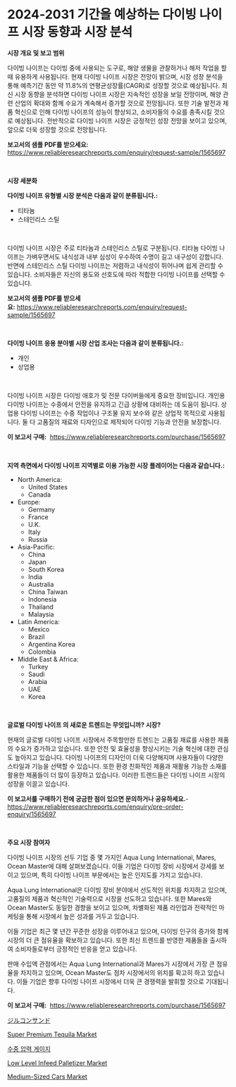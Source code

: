 <p><h1>2024-2031 기간을 예상하는 다이빙 나이프 시장 동향과 시장 분석</h1></p><p><strong>시장 개요 및 보고 범위</strong></p>
<p><p>다이빙 나이프는 다이빙 중에 사용되는 도구로, 해양 생물을 관찰하거나 해저 작업을 할 때 유용하게 사용됩니다. 현재 다이빙 나이프 시장은 전망이 밝으며, 시장 성장 분석을 통해 예측기간 동안 약 11.8%의 연평균성장률(CAGR)로 성장할 것으로 예상됩니다. 최신 시장 동향을 분석하면 다이빙 나이프 시장은 지속적인 성장을 보일 전망이며, 해양 관련 산업의 확대와 함께 수요가 계속해서 증가할 것으로 전망됩니다. 또한 기술 발전과 제품 혁신으로 인해 다이빙 나이프의 성능이 향상되고, 소비자들의 수요를 충족시킬 것으로 예상됩니다. 전반적으로 다이빙 나이프 시장은 긍정적인 성장 전망을 보이고 있으며, 앞으로 더욱 성장할 것으로 전망됩니다.</p></p>
<p><strong>보고서의 샘플 PDF를 받으세요:</strong> <a href="https://www.reliableresearchreports.com/enquiry/request-sample/1565697">https://www.reliableresearchreports.com/enquiry/request-sample/1565697</a></p>
<p>&nbsp;</p>
<p><strong>시장 세분화</strong></p>
<p><strong>다이빙 나이프 유형별 시장 분석은 다음과 같이 분류됩니다.:</strong></p>
<p><ul><li>티타늄</li><li>스테인리스 스틸</li></ul></p>
<p>&nbsp;</p>
<p><p>다이빙 나이프 시장은 주로 티타늄과 스테인리스 스틸로 구분됩니다. 티타늄 다이빙 나이프는 가벼우면서도 내식성과 내부 심성이 우수하여 수명이 길고 내구성이 강합니다. 반면에 스테인리스 스틸 다이빙 나이프는 저렴하고 내식성이 뛰어나며 쉽게 관리할 수 있습니다. 소비자들은 자신의 용도와 선호도에 따라 적합한 다이빙 나이프를 선택할 수 있습니다.</p></p>
<p><strong>보고서의 샘플 PDF를 받으세요:</strong>&nbsp;<a href="https://www.reliableresearchreports.com/enquiry/request-sample/1565697">https://www.reliableresearchreports.com/enquiry/request-sample/1565697</a></p>
<p>&nbsp;</p>
<p><strong> 다이빙 나이프 응용 분야별 시장 산업 조사는 다음과 같이 분류됩니다.:</strong></p>
<p><ul><li>개인</li><li>상업용</li></ul></p>
<p>&nbsp;</p>
<p><p>다이빙 나이프 시장은 다이빙 애호가 및 전문 다이버들에게 중요한 장비입니다. 개인용 다이빙 나이프는 수중에서 안전을 유지하고 긴급 상황에 대비하는 데 도움이 됩니다. 상업용 다이빙 나이프는 수중 작업이나 구조물 유지 보수와 같은 상업적 목적으로 사용됩니다. 둘 다 고품질의 재료와 디자인으로 제작되어 다이빙 기능과 안전을 보장합니다.</p></p>
<p><strong>이 보고서 구매:</strong>&nbsp; <a href="https://www.reliableresearchreports.com/purchase/1565697">https://www.reliableresearchreports.com/purchase/1565697</a></p>
<p>&nbsp;</p>
<p><strong>지역 측면에서 다이빙 나이프 지역별로 이용 가능한 시장 플레이어는 다음과 같습니다.:</strong></p>
<p><ul>
    <li>
        North America:
        <ul>
            <li>United States</li>
            <li>Canada</li>
        </ul>
    </li>
    <li>
        Europe:
        <ul>
            <li>Germany</li>
            <li>France</li>
            <li>U.K.</li>
            <li>Italy</li>
            <li>Russia</li>
        </ul>
    </li>
    <li>
        Asia-Pacific:
        <ul>
            <li>China</li>
            <li>Japan</li>
            <li>South Korea</li>
            <li>India</li>
            <li>Australia</li>
            <li>China Taiwan</li>
            <li>Indonesia</li>
            <li>Thailand</li>
            <li>Malaysia</li>
        </ul>
    </li>
    <li>
        Latin America:
        <ul>
            <li>Mexico</li>
            <li>Brazil</li>
            <li>Argentina Korea</li>
            <li>Colombia</li>
        </ul>
    </li>
    <li>
        Middle East & Africa:
        <ul>
            <li>Turkey</li>
            <li>Saudi</li>
            <li>Arabia</li>
            <li>UAE</li>
            <li>Korea</li>
        </ul>
    </li>
    </ul></p>
<p>&nbsp;</p>
<p><strong>글로벌 다이빙 나이프 의 새로운 트렌드는 무엇입니까? 시장?</strong></p>
<p><p>현재의 글로벌 다이빙 나이프 시장에서 주목할만한 트렌드는 고품질 재료를 사용한 제품의 수요가 증가하고 있습니다. 또한 안전 및 효율성을 향상시키는 기술 혁신에 대한 관심도 높아지고 있습니다. 다이빙 나이프의 디자인이 더욱 다양해지며 사용자들이 다양한 스타일과 기능을 선택할 수 있습니다. 또한 환경 친화적인 제품과 재활용 가능한 소재를 활용한 제품들이 더 많이 등장하고 있습니다. 이러한 트렌드들은 다이빙 나이프 시장의 성장을 이끌고 있습니다.</p></p>
<p><strong>이 보고서를 구매하기 전에 궁금한 점이 있으면 문의하거나 공유하세요.</strong>- <a href="https://www.reliableresearchreports.com/enquiry/pre-order-enquiry/1565697">https://www.reliableresearchreports.com/enquiry/pre-order-enquiry/1565697</a></p>
<p>&nbsp;</p>
<p><strong>주요 시장 참여자</strong></p>
<p><p>다이빙 나이프 시장의 선두 기업 중 몇 가지인 Aqua Lung International, Mares, Ocean Master에 대해 살펴보겠습니다. 이들 기업은 다이빙 장비 시장에서 강세를 보이고 있으며, 특히 다이빙 나이프 부문에서는 높은 인지도를 가지고 있습니다.</p><p>Aqua Lung International은 다이빙 장비 분야에서 선도적인 위치를 차지하고 있으며, 고품질의 제품과 혁신적인 기술력으로 시장을 선도하고 있습니다. 또한 Mares와 Ocean Master도 동일한 경향을 보이고 있으며, 차별화된 제품 라인업과 전략적인 마케팅을 통해 시장에서 높은 성과를 거두고 있습니다.</p><p>이들 기업은 최근 몇 년간 꾸준한 성장을 이루어내고 있으며, 다이빙 인구의 증가와 함께 시장의 더 큰 점유율을 확보하고 있습니다. 또한 최신 트렌드를 반영한 제품들을 출시하여 소비자들로부터 긍정적인 반응을 얻고 있습니다.</p><p>판매 수입액 관점에서는 Aqua Lung International과 Mares가 시장에서 가장 큰 점유율을 차지하고 있으며, Ocean Master도 점차 시장에서의 위치를 확고히 하고 있습니다. 이들 기업은 향후 다이빙 나이프 시장에서 더욱 큰 경쟁력을 발휘할 것으로 기대됩니다.</p></p>
<p><strong>이 보고서 구매:</strong>&nbsp;&nbsp;<a href="https://www.reliableresearchreports.com/purchase/1565697">https://www.reliableresearchreports.com/purchase/1565697</a></p>
<p><p><a href="https://github.com/nxboeu02965442/Market-Research-Report-List-1/blob/main/88469666122.md">ジルコンサンド</a></p><p><a href="https://github.com/rahu1506/Market-Research-Report-List-3/blob/main/super-premium-tequila-market.md">Super Premium Tequila Market</a></p><p><a href="https://github.com/TobyKub4685/Market-Research-Report-List-1/blob/main/17896365546.md">수중 압력 게이지</a></p><p><a href="https://issuu.com/reportprime-2/docs/low-level-infeed-palletizer-market-size-2030.pptx">Low Level Infeed Palletizer Market</a></p><p><a href="https://angry-finch-aaf.notion.site/Medium-Sized-Cars-Market-Research-Report-Provides-Critical-Insights-that-can-help-Shape-Business-Dev-35479d22da6f46b2be2186463eac357b">Medium-Sized Cars Market</a></p></p>
